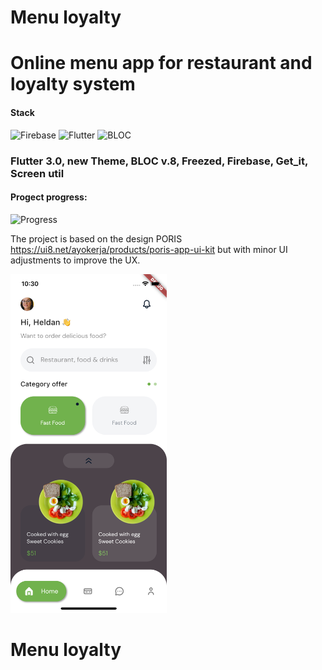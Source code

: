 # Menu loyalty
# Online menu app for restaurant and loyalty system

<h4>Stack</h4> 

![Firebase](https://img.shields.io/badge/firebase-%23039BE5.svg?style=for-the-badge&logo=firebase&style=plastic)
![Flutter](https://img.shields.io/badge/flutter-%23039BE5.svg?style=for-the-badge&logo=flutter&logoColor=black&style=plastic)
![BLOC](https://img.shields.io/badge/BLOC-State%20managment-brightgreen&style=plastic)

<h3>Flutter 3.0, new Theme, BLOC v.8, Freezed, Firebase, Get_it, Screen util </h3> 

<h4>Progect progress:</h4> 

![Progress](https://img.shields.io/badge/progress-5%25-orange&style=plastic)

The project is based on the design PORIS https://ui8.net/ayokerja/products/poris-app-ui-kit but with minor UI adjustments to improve the UX.

<img src='/screens/UI1.png' width='250'>

# Menu loyalty

